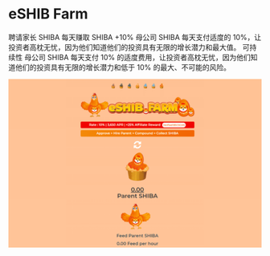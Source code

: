 # eSHIB Farm

聘请家长 SHIBA 每天赚取 SHIBA +10%
母公司 SHIBA 每天支付适度的 10%，让投资者高枕无忧，因为他们知道他们的投资具有无限的增长潜力和最大值。
可持续性
母公司 SHIBA 每天支付 10% 的适度费用，让投资者高枕无忧，因为他们知道他们的投资具有无限的增长潜力和低于 10% 的最大、不可能的风险。

![eshibfarm-dapp-high-risk-bsc-image1_c44c5b09ca6fdeba7ed84dddaad5bc15](eshibfarm-dapp-high-risk-bsc-image1_c44c5b09ca6fdeba7ed84dddaad5bc15.png)
